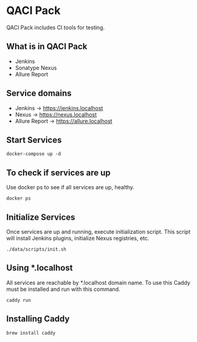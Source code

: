 # QACI Pack

QACI Pack includes CI tools for testing.

## What is in QACI Pack

* Jenkins
* Sonatype Nexus
* Allure Report

## Service domains

* Jenkins -> https://jenkins.localhost
* Nexus -> https://nexus.localhost
* Allure Report -> https://allure.localhost

## Start Services

```
docker-compose up -d
```

## To check if services are up

Use docker ps to see if all services are up, healthy.

```
docker ps
```

## Initialize Services

Once services are up and running, execute initialization script. This script will install Jenkins plugins, initialize Nexus registries, etc.

```
./data/scripts/init.sh
```

## Using *.localhost

All services are reachable by *.localhost domain name. To use this Caddy must be installed and run with this command.

```
caddy run
```

## Installing Caddy

```
brew install caddy
```